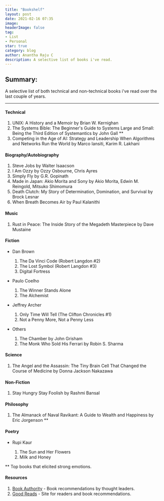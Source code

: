 ```yaml
---
title: "Bookshelf"
layout: post
date: 2021-02-16 07:35
image: 
headerImage: false
tag:
- List
- Personal
star: true
category: blog
author: Anantha Raju C
description: A selective list of books i've read.
---
```


## Summary:

A selective list of both technical and non-technical books i've read over the last couple of years.

---

#### Technical

1. UNIX: A History and a Memoir by Brian W. Kernighan
2. The Systems Bible: The Beginner's Guide to Systems Large and Small: Being the Third Edition of Systemantics by John Gall **  
3. Competing in the Age of AI: Strategy and Leadership When Algorithms and Networks Run the World by Marco Iansiti, Karim R. Lakhani

#### Biography/Autobiography

1. Steve Jobs by Walter Isaacson 
2. I Am Ozzy by Ozzy Osbourne, Chris Ayres
3. Simply Fly by G.R. Gopinath
4. Made in Japan: Akio Morita and Sony by Akio Morita, Edwin M. Reingold, Mitsuko Shimomura
5. Death Clutch: My Story of Determination, Domination, and Survival by Brock Lesnar
6. When Breath Becomes Air by Paul Kalanithi

#### Music

1. Rust in Peace: The Inside Story of the Megadeth Masterpiece by Dave Mustaine

#### Fiction

- Dan Brown 

	1. The Da Vinci Code (Robert Langdon #2) 
	2. The Lost Symbol (Robert Langdon #3) 
	3. Digital Fortress

- Paulo Coelho

	1. The Winner Stands Alone
	2. The Alchemist
	
- Jeffrey Archer

	1. Only Time Will Tell (The Clifton Chronicles #1) 
	2. Not a Penny More, Not a Penny Less

- Others

	1. The Chamber by John Grisham
	2. The Monk Who Sold His Ferrari by Robin S. Sharma
	
#### Science

1. The Angel and the Assassin: The Tiny Brain Cell That Changed the Course of Medicine by Donna Jackson Nakazawa	

#### Non-Fiction

1. Stay Hungry Stay Foolish by Rashmi Bansal

#### Philosophy

1. The Almanack of Naval Ravikant: A Guide to Wealth and Happiness by Eric Jorgenson **  

#### Poetry

- Rupi Kaur

	1. The Sun and Her Flowers
	2. Milk and Honey

** Top books that elicited strong emotions. 

#### Resources

1. <a href="https://bookauthority.org/">Book Authority</a> - Book recommendations by thought leaders.
2. <a href="https://www.goodreads.com/">Good Reads</a> - Site for readers and book recommendations. 